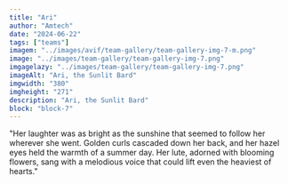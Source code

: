 ```yaml
---
title: "Ari"
author: "Amtech"
date: "2024-06-22"
tags: ["teams"]
imagem: "../images/avif/team-gallery/team-gallery-img-7-m.png"
image: "../images/team-gallery/team-gallery-img-7.png"
imgagelazy: "../images/team-gallery/team-gallery-img-7.png"
imageAlt: "Ari, the Sunlit Bard"
imgwidth: "380"
imgheight: "271"
description: "Ari, the Sunlit Bard"
block: "block-7"
---
```


"Her laughter was as bright as the sunshine that seemed to follow her wherever she went. Golden curls cascaded down her back, and her hazel eyes held the warmth of a summer day. Her lute, adorned with blooming flowers, sang with a melodious voice that could lift even the heaviest of hearts."
